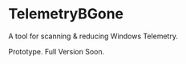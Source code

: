 # TelemetryBGone
A tool for scanning &amp; reducing Windows Telemetry. 

Prototype. Full Version Soon.
